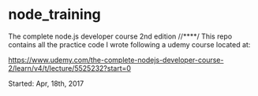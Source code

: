 # node_training
The complete node.js developer course 2nd edition
//****/
This repo contains all the practice code I wrote following a udemy course located at:

https://www.udemy.com/the-complete-nodejs-developer-course-2/learn/v4/t/lecture/5525232?start=0

Started: Apr, 18th, 2017
